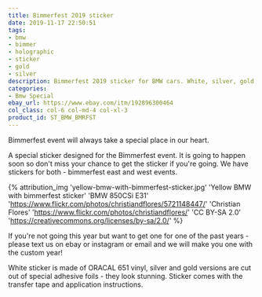 ```yaml
---
title: Bimmerfest 2019 sticker
date: 2019-11-17 22:50:51
tags:
- bmw
- bimmer
- holographic
- sticker
- gold
- silver
description: Bimmerfest 2019 sticker for BMW cars. White, silver, gold and oilslick. Text us for custom year.
categories:
- Bmw Special
ebay_url: https://www.ebay.com/itm/192896300464
col_class: col-6 col-md-4 col-xl-3
product_id: ST_BMW_BMRFST
---
```


Bimmerfest event will always take a special place in our heart.

<!-- more -->
<!-- {% asset_img content-image bimmerfest-east-west-2019-vinyl-sticker.jpg 500 500 'Bimmerfest bimmer bmw car vinyl sticker"Bimmerfest bimmer bmw car vinyl sticker"' %} -->

A special sticker designed for the Bimmerfest event. It is going to happen soon so don't miss your chance to get the sticker if you're going. We have stickers for both - bimmerfest east and west events.

{% attribution_img
  'yellow-bmw-with-bimmerfest-sticker.jpg'
  'Yellow BMW with bimmerfest sticker'
  'BMW 850CSi E31'
  'https://www.flickr.com/photos/christiandflores/5721148447/'
  'Christian Flores'
  'https://www.flickr.com/photos/christiandflores/'
  'CC BY-SA 2.0'
  'https://creativecommons.org/licenses/by-sa/2.0/'
%}

If you're not going this year but want to get one for one of the past years - please text us on ebay or instagram or email and we will make you one with the custom year!

White sticker is made of ORACAL 651 vinyl, silver and gold versions are cut out of special adhesive foils - they look stunning. Sticker comes with the transfer tape and application instructions.
